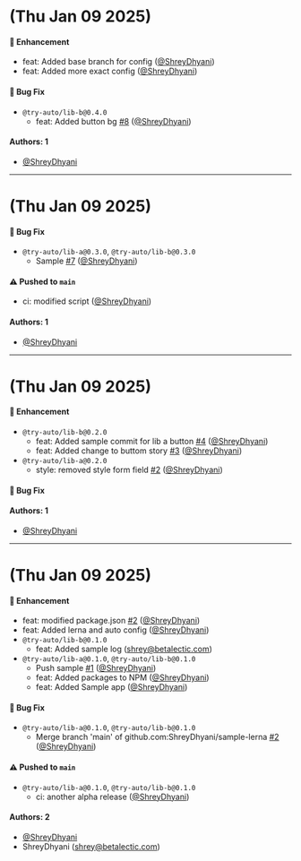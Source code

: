 # (Thu Jan 09 2025)

#### 🚀 Enhancement

- feat: Added base branch for config ([@ShreyDhyani](https://github.com/ShreyDhyani))
- feat: Added more exact config ([@ShreyDhyani](https://github.com/ShreyDhyani))

#### 🐛 Bug Fix

- `@try-auto/lib-b@0.4.0`
  - feat: Added button bg [#8](https://github.com/ShreyDhyani/sample-lerna/pull/8) ([@ShreyDhyani](https://github.com/ShreyDhyani))

#### Authors: 1

- [@ShreyDhyani](https://github.com/ShreyDhyani)

---

# (Thu Jan 09 2025)

#### 🐛 Bug Fix

- `@try-auto/lib-a@0.3.0`, `@try-auto/lib-b@0.3.0`
  - Sample [#7](https://github.com/ShreyDhyani/sample-lerna/pull/7) ([@ShreyDhyani](https://github.com/ShreyDhyani))

#### ⚠️ Pushed to `main`

- ci: modified script ([@ShreyDhyani](https://github.com/ShreyDhyani))

#### Authors: 1

- [@ShreyDhyani](https://github.com/ShreyDhyani)

---

# (Thu Jan 09 2025)

#### 🚀 Enhancement

- `@try-auto/lib-b@0.2.0`
  - feat: Added sample commit for lib a button [#4](https://github.com/ShreyDhyani/sample-lerna/pull/4) ([@ShreyDhyani](https://github.com/ShreyDhyani))
  - feat: Added change to buttom story [#3](https://github.com/ShreyDhyani/sample-lerna/pull/3) ([@ShreyDhyani](https://github.com/ShreyDhyani))
- `@try-auto/lib-a@0.2.0`
  - style: removed style form field [#2](https://github.com/ShreyDhyani/sample-lerna/pull/2) ([@ShreyDhyani](https://github.com/ShreyDhyani))

#### 🐛 Bug Fix


#### Authors: 1

- [@ShreyDhyani](https://github.com/ShreyDhyani)

---

# (Thu Jan 09 2025)

#### 🚀 Enhancement

- feat: modified package.json [#2](https://github.com/ShreyDhyani/sample-lerna/pull/2) ([@ShreyDhyani](https://github.com/ShreyDhyani))
- feat: Added lerna and auto config ([@ShreyDhyani](https://github.com/ShreyDhyani))
- `@try-auto/lib-b@0.1.0`
  - feat: Added sample log (shrey@betalectic.com)
- `@try-auto/lib-a@0.1.0`, `@try-auto/lib-b@0.1.0`
  - Push sample [#1](https://github.com/ShreyDhyani/sample-lerna/pull/1) ([@ShreyDhyani](https://github.com/ShreyDhyani))
  - feat: Added packages to NPM ([@ShreyDhyani](https://github.com/ShreyDhyani))
  - feat: Added Sample app ([@ShreyDhyani](https://github.com/ShreyDhyani))

#### 🐛 Bug Fix

- `@try-auto/lib-a@0.1.0`, `@try-auto/lib-b@0.1.0`
  - Merge branch 'main' of github.com:ShreyDhyani/sample-lerna [#2](https://github.com/ShreyDhyani/sample-lerna/pull/2) ([@ShreyDhyani](https://github.com/ShreyDhyani))

#### ⚠️ Pushed to `main`

- `@try-auto/lib-a@0.1.0`, `@try-auto/lib-b@0.1.0`
  - ci: another alpha release ([@ShreyDhyani](https://github.com/ShreyDhyani))

#### Authors: 2

- [@ShreyDhyani](https://github.com/ShreyDhyani)
- ShreyDhyani (shrey@betalectic.com)
